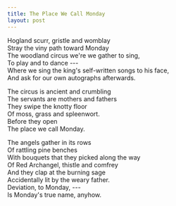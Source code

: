 ```yaml
---
title: The Place We Call Monday
layout: post
---
```


Hogland scurr, gristle and womblay \
Stray the viny path toward Monday \
The woodland circus we're we gather to sing, \
To play and to dance --- \
Where we sing the king's self-written songs to his face, \
And ask for our own autographs afterwards. 

The circus is ancient and crumbling \
The servants are mothers and fathers \
They swipe the knotty floor \
Of moss, grass and spleenwort. \
Before they open \
The place we call Monday. 

The angels gather in its rows \
Of rattling pine benches \
With bouquets that they picked along the way \
Of Red Archangel, thistle and comfrey \
And they clap at the burning sage \
Accidentally lit by the weary father. \
Deviation, to Monday, --- \
Is Monday's true name, anyhow.
